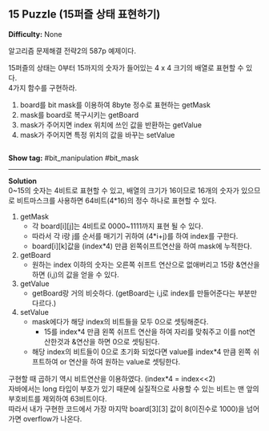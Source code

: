 ## 15 Puzzle (15퍼즐 상태 표현하기)

**Difficulty:** None

알고리즘 문제해결 전략2의 587p 예제이다.

15퍼즐의 상태는 0부터 15까지의 숫자가 들어있는 4 x 4 크기의 배열로 표현할 수 있다. <br/>
4가지 함수를 구현하라. <br/>
1. board를 bit mask를 이용하여 8byte 정수로 표현하는 getMask
2. mask를 board로 복구시키는 getBoard
3. mask가 주어지면 index 위치에 쓰인 값을 반환하는 getValue
4. mask가 주어지면 특정 위치의 값을 바꾸는 setValue
```
```

**Show tag:** \#bit\_manipulation \#bit\_mask

----------------------

**Solution** <br/>
0~15의 숫자는 4비트로 표현할 수 있고, 배열의 크기가 16이므로 16개의 숫자가 있으므로 비트마스크를 사용하면 64비트(4*16)의 정수 하나로 표현할 수 있다. <br/>

1. getMask
	* 각 board\[i\]\[j\]는 4비트로 0000~1111까지 표현 될 수 있다.
	* 따라서 각 i랑 j를 순서를 매기기 귀하여 (4\*i+j)를 하여 index를 구한다.
	* board\[i\]\[k\]값을 (index\*4) 만큼 왼쪽쉬프트연산을 하여 mask에 누적한다.
2. getBoard
	* 원하는 index 이하의 숫자는 오른쪽 쉬프트 연산으로 없애버리고 15랑 &연산을 하면 (i,j)의 값을 얻을 수 있다.
3. getValue
	* getBoard랑 거의 비슷하다. (getBoard는 i,j로 index를 만들어준다는 부분만 다르다.)
4. setValue
	* mask에다가 해당 index의 비트들을 모두 0으로 셋팅해준다.
		* 15를 index\*4 만큼 왼쪽 쉬프트 연산을 하여 자리를 맞춰주고 이를 not연산한것과 &연산을 하면 0으로 셋팅된다.
	* 해당 index의 비트들이 0으로 초기화 되었다면 value를 index\*4 만큼 왼쪽 쉬프트하여 or 연산을 하여 원하는 value로 셋팅한다.
	
구현할 때 곱하기 역시 비트연산을 이용하였다. (index\*4 = index<<2) <br/>
자바에서는 long 타입이 부호가 있기 때문에 실질적으로 사용할 수 있는 비트는 맨 앞의 부호비트를 제외하여 63비트이다. <br/>
따라서 내가 구현한 코드에서 가장 마지막 board\[3\]\[3\] 값이 8(이진수로 1000)을 넘어가면 overflow가 나온다. <br/>
